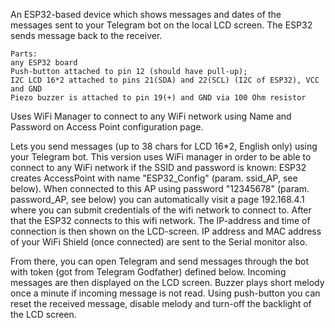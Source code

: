 An ESP32-based device which shows messages and dates of the messages sent to your Telegram bot on the local LCD screen.
The ESP32 sends message back to the receiver.
    
    Parts:
    any ESP32 board
    Push-button attached to pin 12 (should have pull-up);
    I2C LCD 16*2 attached to pins 21(SDA) and 22(SCL) (I2C of ESP32), VCC and GND
    Piezo buzzer is attached to pin 19(+) and GND via 100 Ohm resistor
     
 Uses WiFi Manager to connect to any WiFi network using Name and Password on Access Point configuration page.
 
 Lets you send messages (up to 38 chars for LCD 16*2, English only) using your Telegram bot.
 This version uses WiFi manager in order to be able to connect to any WiFi network if the SSID and password is known:
 ESP32 creates AccessPoint with name "ESP32_Config" (param. ssid_AP, see below). When connected to this AP using
 password "12345678" (param. password_AP, see below) you can automatically visit a page 192.168.4.1 where you can submit credentials
 of the wifi network to connect to. After that the ESP32 connects to this wifi network.
 The IP-address and time of connection is then shown on the LCD-screen.
 IP address and MAC address of your WiFi Shield (once connected) are sent to the Serial monitor also.
 
 From there, you can open Telegram and send messages through the bot with token (got from Telegram Godfather) defined below.
 Incoming messages are then displayed on the LCD screen.
 Buzzer plays short melody once a minute if incoming message is not read.
 Using push-button you can reset the received message, disable melody and turn-off the backlight of the LCD screen.

